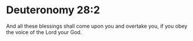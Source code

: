 # Deuteronomy 28:2

And all these blessings shall come upon you and overtake you, if you obey the voice of the Lord your God.
